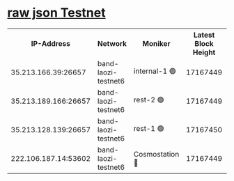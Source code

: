 
[raw json Testnet](https://rpc-check.bandt.stavr.tech/bandt/rpcbandt_result.json)
=

<table><tr><th>IP-Address</th><th>Network</th><th>Moniker</th><th>Latest Block Height</th><th>Earliest Block Height</th><th>Catching Up</th><th>Tx Index</th><th>Voting Power</th><th>Scan Time</th></tr><tr><td>35.213.166.39:26657</td><td>band-laozi-testnet6</td><td>internal-1 🟢</td><td>17167449</td><td>17067449</td><td>False</td><td>on</td><td>0</td><td>2024-03-26T18:50:10.403436897UTC</td></tr><tr><td>35.213.189.166:26657</td><td>band-laozi-testnet6</td><td>rest-2 🟢</td><td>17167449</td><td>17067449</td><td>False</td><td>on</td><td>0</td><td>2024-03-26T18:50:11.290059726UTC</td></tr><tr><td>35.213.128.139:26657</td><td>band-laozi-testnet6</td><td>rest-1 🟢</td><td>17167450</td><td>17067450</td><td>False</td><td>on</td><td>0</td><td>2024-03-26T18:50:12.222975192UTC</td></tr><tr><td>222.106.187.14:53602</td><td>band-laozi-testnet6</td><td>Cosmostation 🔴</td><td>17167449</td><td>17145001</td><td>False</td><td>on</td><td>2203686</td><td>2024-03-26T18:50:09.535044375UTC</td></tr></table>
